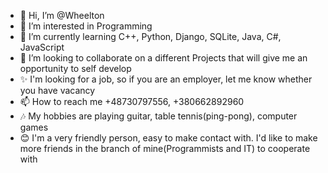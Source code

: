 - 👋 Hi, I’m @Wheelton
- 👀 I’m interested in Programming
- 🌱 I’m currently learning C++, Python, Django, SQLite, Java, C#, JavaScript
- 💞️ I’m looking to collaborate on a different Projects that will give me an opportunity to self develop
- ✨ I'm looking for a job, so if you are an employer, let me know whether you have vacancy 
- 📫 How to reach me +48730797556, +380662892960
- 🎶 My hobbies are playing guitar, table tennis(ping-pong), computer games
- 😊 I'm a very friendly person, easy to make contact with. I'd like to make more friends in the branch of mine(Programmists and IT) to cooperate with 
<!---
Wheelton/Wheelton is a ✨ special ✨ repository because its `README.md` (this file) appears on your GitHub profile.
You can click the Preview link to take a look at your changes.
--->
